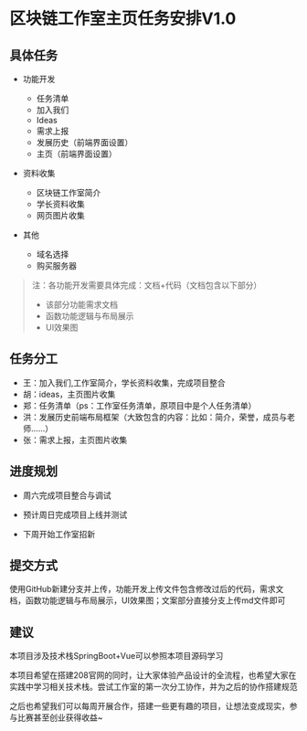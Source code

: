 # 区块链工作室主页任务安排V1.0

## 具体任务

* 功能开发
  * 任务清单
  * 加入我们
  * Ideas
  * 需求上报
  * 发展历史（前端界面设置）
  * 主页（前端界面设置）
* 资料收集
  * 区块链工作室简介
  * 学长资料收集
  * 网页图片收集

* 其他
  * 域名选择
  * 购买服务器

> 注：各功能开发需要具体完成：文档+代码（文档包含以下部分）
>
> * 该部分功能需求文档
> * 函数功能逻辑与布局展示
> * UI效果图

## 任务分工

* 王：加入我们,工作室简介，学长资料收集，完成项目整合
* 胡：ideas，主页图片收集
* 郑：任务清单（ps：工作室任务清单，原项目中是个人任务清单）
* 洪：发展历史前端布局框架（大致包含的内容：比如：简介，荣誉，成员与老师......）
* 张：需求上报，主页图片收集

## 进度规划

- 周六完成项目整合与调试

- 预计周日完成项目上线并测试

* 下周开始工作室招新

## 提交方式

使用GitHub新建分支并上传，功能开发上传文件包含修改过后的代码，需求文档，函数功能逻辑与布局展示，UI效果图；文案部分直接分支上传md文件即可

## 建议
本项目涉及技术栈SpringBoot+Vue可以参照本项目源码学习

本项目希望在搭建208官网的同时，让大家体验产品设计的全流程，也希望大家在实践中学习相关技术栈。尝试工作室的第一次分工协作，并为之后的协作搭建规范


之后也希望我们可以每周开展合作，搭建一些更有趣的项目，让想法变成现实，参与比赛甚至创业获得收益~
